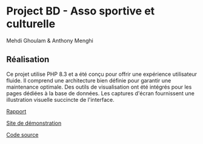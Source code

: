 # Project BD - Asso sportive et culturelle
Mehdi Ghoulam & Anthony Menghi

## Réalisation

Ce projet utilise PHP 8.3 et a été conçu pour offrir une expérience utilisateur fluide. Il comprend une architecture bien définie pour garantir une maintenance optimale.
Des outils de visualisation ont été intégrés pour les pages dédiées à la base de données. Les captures d'écran fournissent une illustration visuelle succincte de l'interface.

[Rapport](https://www.gelk.fr/static/Projet_BDD_Mehdi_Anto.pdf)

[Site de démonstration](https://www.gelk.fr/project-bd/)

[Code source](https://github.com/gmed2b/php-db-project)
